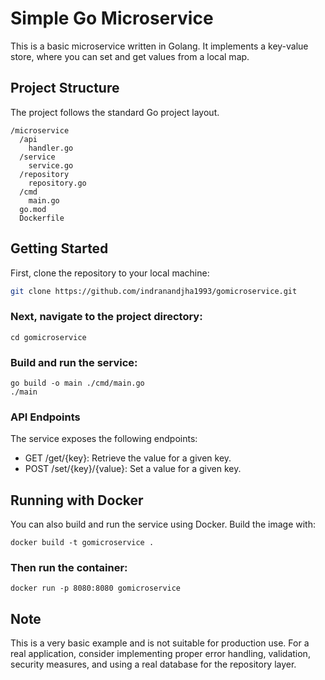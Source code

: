 # Simple Go Microservice

This is a basic microservice written in Golang. It implements a key-value store, where you can set and get values from a local map.

## Project Structure

The project follows the standard Go project layout.

```shell
/microservice
  /api
    handler.go
  /service
    service.go
  /repository
    repository.go
  /cmd
    main.go
  go.mod
  Dockerfile
```


## Getting Started

First, clone the repository to your local machine:

```bash
git clone https://github.com/indranandjha1993/gomicroservice.git
```

### Next, navigate to the project directory:

```shell
cd gomicroservice
```

### Build and run the service:
```shell
go build -o main ./cmd/main.go
./main
```

### API Endpoints
The service exposes the following endpoints:

- GET /get/{key}: Retrieve the value for a given key.
- POST /set/{key}/{value}: Set a value for a given key.

## Running with Docker
You can also build and run the service using Docker. Build the image with:

```shell
docker build -t gomicroservice .
```

### Then run the container:

```shell
docker run -p 8080:8080 gomicroservice
```

## Note
This is a very basic example and is not suitable for production use. For a real application, consider implementing proper error handling, validation, security measures, and using a real database for the repository layer.